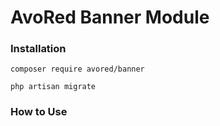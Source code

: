 # AvoRed Banner Module

### Installation

    composer require avored/banner 
    
    php artisan migrate

### How to Use